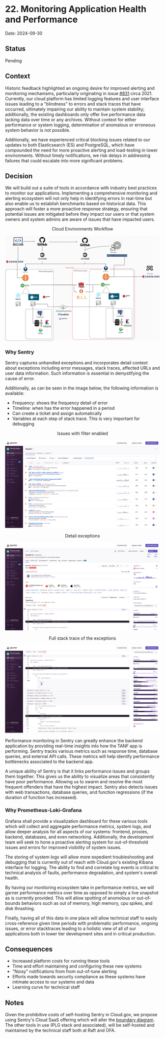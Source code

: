# 22. Monitoring Application Health and Performance

Date: 2024-09-30

## Status

Pending

## Context
Historic feedback highlighted an ongoing desire for improved alerting and monitoring mechanisms, particularly originating in issue [#831](https://github.com/raft-tech/TANF-app/issues/831) circa 2021. Currently, our cloud platform has limited logging features and user interface issues leading to a "blindness" to errors and stack traces that have occurred, ultimately impairing our ability to maintain system stability; additionally, the existing dashboards only offer live performance data lacking data over time or any archives. Without context for either performance or system logging, determination of anomalous or erroneous system behavior is not possible.

Additionally, we have experienced critical blocking issues related to our updates to both Elasticsearch (ES) and PostgreSQL, which have compounded the need for more proactive alerting and load-testing in lower environments. Without timely notifications, we risk delays in addressing failures that could escalate into more significant problems.


## Decision
We will build out a suite of tools in accordance with industry best practices to monitor our applications. Implementing a comprehensive monitoring and alerting ecosystem will not only help in identifying errors in real-time but also enable us to establish benchmarks based on historical data. This approach will foster a more proactive response strategy, ensuring that potential issues are mitigated before they impact our users or that system owners and system admins are aware of issues that have impacted users.

<p style="text-align:center; margin:0; padding:0;">Cloud Environments Workflow</p>

![Environments](../diagrams/TDP_Environments.png)

### Why Sentry
Sentry captures unhandled exceptions and incorporates detail context about exceptions including error messages, stack traces, affected URLs and user data information. Such information is essential in demystifying the cause of error.

Additionally, as can be seen in the image below, the following information is available:

- Frequency: shows the frequency detail of error
- Timeline: when has the error happened in a period
- Can create a ticket and assign automatically
- Variables at each step of stack trace. This is very important for debugging

<p style="text-align:center; margin:0; padding:0;">Issues with filter enabled</p>

![Issues with filter enabled](../images/sentry/1.%20Issues%20with%20filter%20enabled.png)

<p style="text-align:center; margin:0;padding:0;">Detail exceptions</p>

![Detail exceptions](../images/sentry/3.%20detail%20about%20exception.png)

<p style="text-align:center; margin:0; padding:0;">Full stack trace of the exceptions</p>

![Full stack trace of the exceptions](../images/sentry/4.%20full%20stack%20trace%20of%20the%20exceptions.png)


Performance monitoring in Sentry can greatly enhance the backend application by providing real-time insights into how the TANF app is performing. Sentry tracks various metrics such as response time, database queries, and external API calls. These metrics will help identify performance bottlenecks associated to the backend app.

A unique ability of Sentry is that it links performance issues and groups them together. This gives us the ability to visualize areas that consistently have poor performance. Allowing us to swarm and resolve the most frequent offenders that have the highest impact. Sentry also detects issues with web transactions, database queries, and function regressions (if the duration of function has increased).

### Why Prometheus-Loki-Grafana

Grafana shall provide a visualization dashboard for these various tools which will collect and aggregate performance metrics, system logs, and allow deeper analysis for all aspects of our systems: frontend, proxies, backend, databases, and even networking. Additionally, the development team will seek to hone a proactive alerting system for out-of-threshold issues and errors for improved visibility of system issues.

The storing of system logs will allow more expedient troubleshooting and debugging that is currently out of reach with Cloud.gov's existing Kibana interface for logging. The ability to find and correlate log events is critical to technical analysis of faults, performance degradation, and system's overall health.

By having our monitoring ecosystem take in performance metrics, we will garner performance metrics over time as opposed to simply a live snapshot as is currently provided. This will allow spotting of anomolous or out-of-bounds behaviors such as out of memory, high memory, cpu spikes, and disk thrashing.

Finally, having all of this data in one place will allow technical staff to easily cross-reference given time periods with problematic performance, ongoing issues, or error stacktraces leading to a holistic view of all of our applications both in lower tier development sites and in critical production.

## Consequences

* Increased platform costs for running these tools
* Time and effort maintaining and configuring these new systems
* "Noisy" notifications from from out-of-tune alerting
* Efforts made towards security compliance as these systems have intimate access to our systems and data
* Learning curve for technical staff

## Notes
Given the prohibitive costs of self-hosting Sentry in Cloud.gov, we propose using Sentry's Cloud SaaS offering which will alter the [boundary diagram](../../Security-Compliance/diagram.png). The other tools in use (PLG stack and associated), will be self-hosted and maintained by the technical staff both at Raft and OFA.